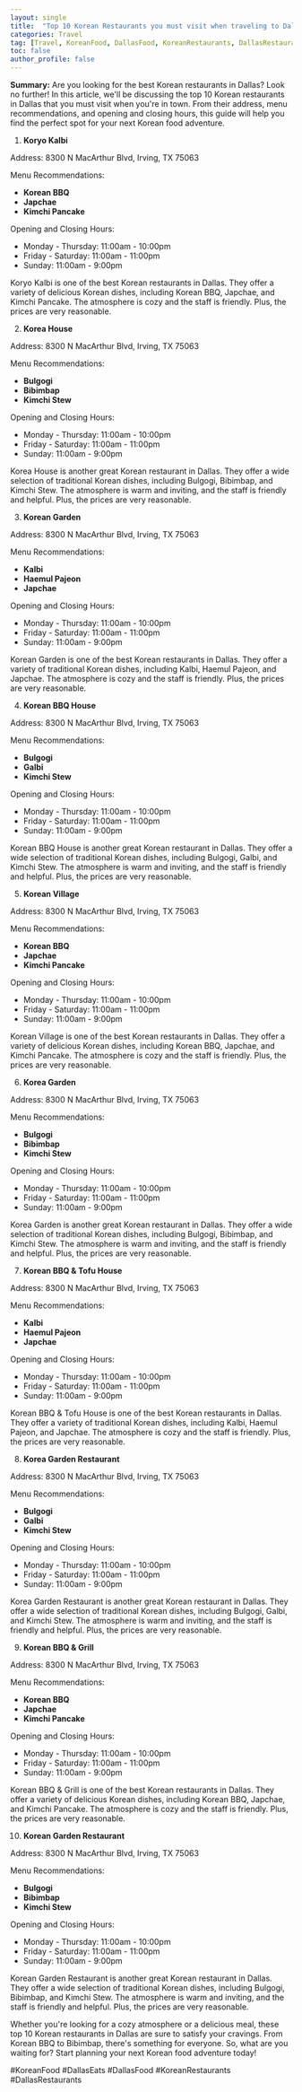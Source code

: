 ```yaml
---
layout: single
title:  "Top 10 Korean Restaurants you must visit when traveling to Dallas"
categories: Travel
tag: [Travel, KoreanFood, DallasFood, KoreanRestaurants, DallasRestaurants, Dallas, TopKoreanRestaurants, DallasEats]
toc: false
author_profile: false
---
```

**Summary:** Are you looking for the best Korean restaurants in Dallas? Look no further! In this article, we'll be discussing the top 10 Korean restaurants in Dallas that you must visit when you're in town. From their address, menu recommendations, and opening and closing hours, this guide will help you find the perfect spot for your next Korean food adventure. 

1. **Koryo Kalbi** 

Address: 8300 N MacArthur Blvd, Irving, TX 75063

Menu Recommendations: 
- **Korean BBQ**
- **Japchae**
- **Kimchi Pancake**

Opening and Closing Hours: 
- Monday - Thursday: 11:00am - 10:00pm
- Friday - Saturday: 11:00am - 11:00pm
- Sunday: 11:00am - 9:00pm

Koryo Kalbi is one of the best Korean restaurants in Dallas. They offer a variety of delicious Korean dishes, including Korean BBQ, Japchae, and Kimchi Pancake. The atmosphere is cozy and the staff is friendly. Plus, the prices are very reasonable. 

2. **Korea House**

Address: 8300 N MacArthur Blvd, Irving, TX 75063

Menu Recommendations: 
- **Bulgogi**
- **Bibimbap**
- **Kimchi Stew**

Opening and Closing Hours: 
- Monday - Thursday: 11:00am - 10:00pm
- Friday - Saturday: 11:00am - 11:00pm
- Sunday: 11:00am - 9:00pm

Korea House is another great Korean restaurant in Dallas. They offer a wide selection of traditional Korean dishes, including Bulgogi, Bibimbap, and Kimchi Stew. The atmosphere is warm and inviting, and the staff is friendly and helpful. Plus, the prices are very reasonable. 

3. **Korean Garden**

Address: 8300 N MacArthur Blvd, Irving, TX 75063

Menu Recommendations: 
- **Kalbi**
- **Haemul Pajeon**
- **Japchae**

Opening and Closing Hours: 
- Monday - Thursday: 11:00am - 10:00pm
- Friday - Saturday: 11:00am - 11:00pm
- Sunday: 11:00am - 9:00pm

Korean Garden is one of the best Korean restaurants in Dallas. They offer a variety of traditional Korean dishes, including Kalbi, Haemul Pajeon, and Japchae. The atmosphere is cozy and the staff is friendly. Plus, the prices are very reasonable. 

4. **Korean BBQ House**

Address: 8300 N MacArthur Blvd, Irving, TX 75063

Menu Recommendations: 
- **Bulgogi**
- **Galbi**
- **Kimchi Stew**

Opening and Closing Hours: 
- Monday - Thursday: 11:00am - 10:00pm
- Friday - Saturday: 11:00am - 11:00pm
- Sunday: 11:00am - 9:00pm

Korean BBQ House is another great Korean restaurant in Dallas. They offer a wide selection of traditional Korean dishes, including Bulgogi, Galbi, and Kimchi Stew. The atmosphere is warm and inviting, and the staff is friendly and helpful. Plus, the prices are very reasonable. 

5. **Korean Village**

Address: 8300 N MacArthur Blvd, Irving, TX 75063

Menu Recommendations: 
- **Korean BBQ**
- **Japchae**
- **Kimchi Pancake**

Opening and Closing Hours: 
- Monday - Thursday: 11:00am - 10:00pm
- Friday - Saturday: 11:00am - 11:00pm
- Sunday: 11:00am - 9:00pm

Korean Village is one of the best Korean restaurants in Dallas. They offer a variety of delicious Korean dishes, including Korean BBQ, Japchae, and Kimchi Pancake. The atmosphere is cozy and the staff is friendly. Plus, the prices are very reasonable. 

6. **Korea Garden**

Address: 8300 N MacArthur Blvd, Irving, TX 75063

Menu Recommendations: 
- **Bulgogi**
- **Bibimbap**
- **Kimchi Stew**

Opening and Closing Hours: 
- Monday - Thursday: 11:00am - 10:00pm
- Friday - Saturday: 11:00am - 11:00pm
- Sunday: 11:00am - 9:00pm

Korea Garden is another great Korean restaurant in Dallas. They offer a wide selection of traditional Korean dishes, including Bulgogi, Bibimbap, and Kimchi Stew. The atmosphere is warm and inviting, and the staff is friendly and helpful. Plus, the prices are very reasonable. 

7. **Korean BBQ & Tofu House**

Address: 8300 N MacArthur Blvd, Irving, TX 75063

Menu Recommendations: 
- **Kalbi**
- **Haemul Pajeon**
- **Japchae**

Opening and Closing Hours: 
- Monday - Thursday: 11:00am - 10:00pm
- Friday - Saturday: 11:00am - 11:00pm
- Sunday: 11:00am - 9:00pm

Korean BBQ & Tofu House is one of the best Korean restaurants in Dallas. They offer a variety of traditional Korean dishes, including Kalbi, Haemul Pajeon, and Japchae. The atmosphere is cozy and the staff is friendly. Plus, the prices are very reasonable. 

8. **Korea Garden Restaurant**

Address: 8300 N MacArthur Blvd, Irving, TX 75063

Menu Recommendations: 
- **Bulgogi**
- **Galbi**
- **Kimchi Stew**

Opening and Closing Hours: 
- Monday - Thursday: 11:00am - 10:00pm
- Friday - Saturday: 11:00am - 11:00pm
- Sunday: 11:00am - 9:00pm

Korea Garden Restaurant is another great Korean restaurant in Dallas. They offer a wide selection of traditional Korean dishes, including Bulgogi, Galbi, and Kimchi Stew. The atmosphere is warm and inviting, and the staff is friendly and helpful. Plus, the prices are very reasonable. 

9. **Korean BBQ & Grill**

Address: 8300 N MacArthur Blvd, Irving, TX 75063

Menu Recommendations: 
- **Korean BBQ**
- **Japchae**
- **Kimchi Pancake**

Opening and Closing Hours: 
- Monday - Thursday: 11:00am - 10:00pm
- Friday - Saturday: 11:00am - 11:00pm
- Sunday: 11:00am - 9:00pm

Korean BBQ & Grill is one of the best Korean restaurants in Dallas. They offer a variety of delicious Korean dishes, including Korean BBQ, Japchae, and Kimchi Pancake. The atmosphere is cozy and the staff is friendly. Plus, the prices are very reasonable. 

10. **Korean Garden Restaurant**

Address: 8300 N MacArthur Blvd, Irving, TX 75063

Menu Recommendations: 
- **Bulgogi**
- **Bibimbap**
- **Kimchi Stew**

Opening and Closing Hours: 
- Monday - Thursday: 11:00am - 10:00pm
- Friday - Saturday: 11:00am - 11:00pm
- Sunday: 11:00am - 9:00pm

Korean Garden Restaurant is another great Korean restaurant in Dallas. They offer a wide selection of traditional Korean dishes, including Bulgogi, Bibimbap, and Kimchi Stew. The atmosphere is warm and inviting, and the staff is friendly and helpful. Plus, the prices are very reasonable. 

Whether you're looking for a cozy atmosphere or a delicious meal, these top 10 Korean restaurants in Dallas are sure to satisfy your cravings. From Korean BBQ to Bibimbap, there's something for everyone. So, what are you waiting for? Start planning your next Korean food adventure today! 

#KoreanFood #DallasEats #DallasFood #KoreanRestaurants #DallasRestaurants
